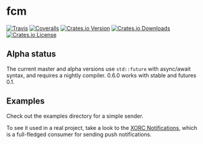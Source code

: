 # fcm
[![Travis](https://img.shields.io/travis/panicbit/fcm-rust.svg?style=flat-square)][travis]
[![Coveralls](https://img.shields.io/coveralls/panicbit/fcm-rust.svg?style=flat-square)][coveralls]
[![Crates.io Version](https://img.shields.io/crates/v/fcm.svg?style=flat-square)][crates.io]
[![Crates.io Downloads](https://img.shields.io/crates/dv/fcm.svg?style=flat-square)][crates.io]
[![Crates.io License](https://img.shields.io/crates/l/fcm.svg?style=flat-square)][crates.io]

[crates.io]: https://crates.io/crates/fcm
[travis]: https://travis-ci.org/panicbit/fcm-rust
[coveralls]: https://coveralls.io/github/panicbit/fcm-rust

## Alpha status

The current master and alpha versions use `std::future` with async/await syntax,
and requires a nightly compiler. 0.6.0 works with stable and futures 0.1.

## Examples

Check out the examples directory for a simple sender.

To see it used in a real project, take a look to the [XORC
Notifications](https://github.com/xray-tech/xorc-notifications), which is a
full-fledged consumer for sending push notifications.
